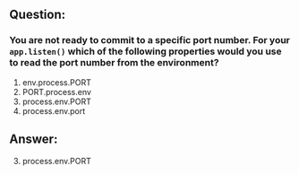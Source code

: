 ## Question:

### You are not ready to commit to a specific port number. For your `app.listen()` which of the following properties would you use to read the port number from the environment?

1. env.process.PORT
2. PORT.process.env
3. process.env.PORT
4. process.env.port

## Answer:
3. process.env.PORT

<!-- Correct -->